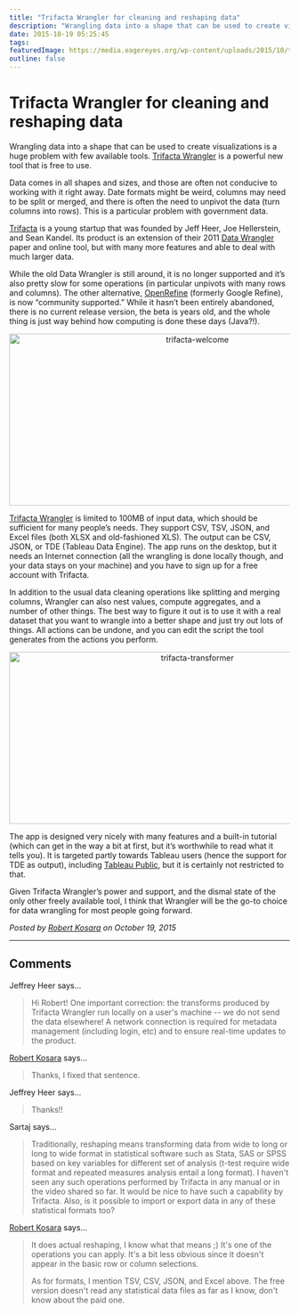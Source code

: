 ```yaml
---
title: "Trifacta Wrangler for cleaning and reshaping data"
description: "Wrangling data into a shape that can be used to create visualizations is a huge problem with few available tools. Trifacta Wrangler is a powerful new tool that is free to use."
date: 2015-10-19 05:25:45
tags: 
featuredImage: https://media.eagereyes.org/wp-content/uploads/2015/10/trifacta-teaser.png
outline: false
---
```


# Trifacta Wrangler for cleaning and reshaping data

Wrangling data into a shape that can be used to create visualizations is a huge problem with few available tools. <a href="http://trifacta.com/trifacta-wrangler">Trifacta Wrangler</a> is a powerful new tool that is free to use.

Data comes in all shapes and sizes, and those are often not conducive to working with it right away. Date formats might be weird, columns may need to be split or merged, and there is often the need to unpivot the data (turn columns into rows). This is a particular problem with government data.

<a href="https://www.trifacta.com/">Trifacta</a> is a young startup that was founded by Jeff Heer, Joe Hellerstein, and Sean Kandel. Its product is an extension of their 2011 <a href="http://vis.stanford.edu/wrangler/">Data Wrangler</a> paper and online tool, but with many more features and able to deal with much larger data.

While the old Data Wrangler is still around, it is no longer supported and it’s also pretty slow for some operations (in particular unpivots with many rows and columns). The other alternative, <a href="http://openrefine.org">OpenRefine</a> (formerly Google Refine), is now “community supported.” While it hasn’t been entirely abandoned, there is no current release version, the beta is years old, and the whole thing is just way behind how computing is done these days (Java?!).

<p align="center"><img class="aligncenter size-full wp-image-9000" src="https://media.eagereyes.org/wp-content/uploads/2015/10/trifacta-welcome.png" alt="trifacta-welcome" width="660" height="309" /></p>

<a href="http://trifacta.com/trifacta-wrangler">Trifacta Wrangler</a> is limited to 100MB of input data, which should be sufficient for many people’s needs. They support CSV, TSV, JSON, and Excel files (both XLSX and old-fashioned XLS). The output can be CSV, JSON, or TDE (Tableau Data Engine). The app runs on the desktop, but it needs an Internet connection (all the wrangling is done locally though, and your data stays on your machine) and you have to sign up for a free account with Trifacta.

In addition to the usual data cleaning operations like splitting and merging columns, Wrangler can also nest values, compute aggregates, and a number of other things. The best way to figure it out is to use it with a real dataset that you want to wrangle into a better shape and just try out lots of things. All actions can be undone, and you can edit the script the tool generates from the actions you perform.

<p align="center"><img class="aligncenter size-full wp-image-8999" src="https://media.eagereyes.org/wp-content/uploads/2015/10/trifacta-transformer.png" alt="trifacta-transformer" width="660" height="309" /></p>

The app is designed very nicely with many features and a built-in tutorial (which can get in the way a bit at first, but it’s worthwhile to read what it tells you). It is targeted partly towards Tableau users (hence the support for TDE as output), including <a href="https://public.tableau.com/s/">Tableau Public</a>, but it is certainly not restricted to that.

Given Trifacta Wrangler’s power and support, and the dismal state of the only other freely available tool, I think that Wrangler will be the go-to choice for data wrangling for most people going forward.


_Posted by <a href="/about">Robert Kosara</a> on October 19, 2015_


<aside class="comments">

---
## Comments

Jeffrey Heer says…
>	Hi Robert! One important correction: the transforms produced by Trifacta Wrangler run locally on a user's machine -- we do not send the data elsewhere! A network connection is required for metadata management (including login, etc) and to ensure real-time updates to the product.

<a href="/about" rel="nofollow noopener" target="_blank">Robert Kosara</a> says…
>	Thanks, I fixed that sentence.

Jeffrey Heer says…
>	Thanks!!

Sartaj says…
>	Traditionally, reshaping means transforming data from wide to long or long to wide format in statistical software such as Stata, SAS or SPSS based on key variables for different set of analysis (t-test require wide format and repeated measures analysis entail a long format). I haven't seen any such operations performed by Trifacta in any manual or in the video shared so far.
>	 It would be nice to have such a capability by Trifacta. Also, is it possible to import or export data in any of these statistical formats too?

<a href="/about" rel="nofollow noopener" target="_blank">Robert Kosara</a> says…
>	It does actual reshaping, I know what that means ;) It's one of the operations you can apply. It's a bit less obvious since it doesn't appear in the basic row or column selections.
>	
>	As for formats, I mention TSV, CSV, JSON, and Excel above. The free version doesn't read any statistical data files as far as I know, don't know about the paid one.

</aside>

